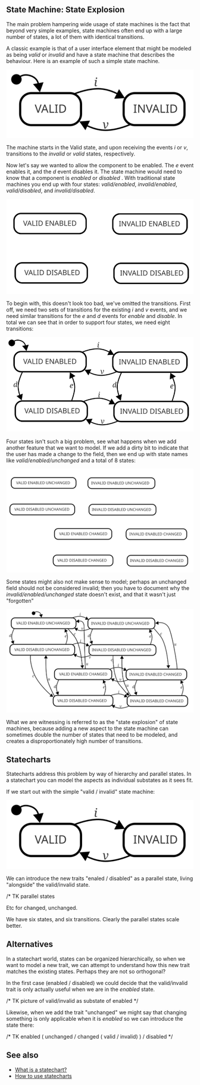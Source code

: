 ## State Machine: State Explosion

The main problem hampering wide usage of state machines is the fact that beyond very simple examples, state machines often end up with a large number of states, a lot of them with identical transitions.

A classic example is that of a user interface element that might be modeled as being _valid_ or _invalid_ and have a state machine that describes the behaviour.  Here is an example of such a simple state machine.

![Simple state machine with two states, valid and invalid](valid-invalid.svg)

The machine starts in the Valid state, and upon receiving the events _i_ or _v_, transitions to the _invalid_ or _valid_ states, respectively.

Now let's say we wanted to allow the component to be enabled.  The _e_ event enables it, and the _d_ event disables it.  The state machine would need to know that a component is _enabled_ or _disabled_ .   With traditional state machines you end up with four states: _valid/enabled_, _invalid/enabled_, _valid/disabled_, and _invalid/disabled_.

![Somewhat simple state machine with four states](valid-invalid-enabled-disabled-no-transitions.svg)

To begin with, this doesn't look too bad, we've omitted the transitions.  First off, we need two sets of transitions for the existing _i_ and _v_ events, and we need similar transitions for the _e_ and _d_ events for _enable_ and _disable_.  In total we can see that in order to support four states, we need eight transitions:

![Not so simple state machine with four states and eight transitions](valid-invalid-enabled-disabled.svg)

Four states isn't such a big problem, see what happens when we add another feature that we want to model.  If we add a dirty bit to indicate that the user has made a change to the field, then we end up with state names like _valid/enabled/unchanged_ and a total of 8 states:

![Not so simple state machine with eight states](valid-invalid-enabled-disabled-changed-unchanged-no-transitions.svg)

Some states might also not make sense to model; perhaps an unchanged field should not be considered invalid; then you have to document why the _invalid/enabled/unchanged_ state doesn't exist, and that it wasn't just "forgotten"

![Complex state machine with eight states and twelve transitions](valid-invalid-enabled-disabled-changed-unchanged.svg)

What we are witnessing is referred to as the "state explosion" of state machines, because adding a new aspect to the state machine can sometimes double the number of states that need to be modeled, and creates a disproportionately high number of transitions.

## Statecharts

Statecharts address this problem by way of hierarchy and parallel states.  In a statechart you can model the aspects as individual substates as it sees fit.

If we start out with the simple "valid / invalid" state machine:

![Simple state machine with two states, valid and invalid](valid-invalid.svg)

We can introduce the new traits "enaled / disabled" as a parallel state, living "alongside" the valid/invalid state.

/* TK parallel states

Etc for changed, unchanged.

We have six states, and six transitions.  Clearly the parallel states scale better.

## Alternatives

In a statechart world, states can be organized hierarchically, so when we want to model a new trait, we can attempt to understand how this new trait matches the existing states.  Perhaps they are not so orthogonal?

In the first case (enabled / disabled) we could decide that the valid/invalid trait is only actually useful when we are in the _enabled_ state.

/* TK picture of valid/invalid as substate of enabled */

Likewise, when we add the trait "unchanged" we might say that changing something is only applicable when it is _enabled_ so we can introduce the state there:

/* TK enabled ( unchanged / changed ( valid / invalid) ) / disabled */

## See also

* [What is a statechart?](what-is-a-statechart.html)
* [How to use statecharts](how-to-use-statecharts.html) 
